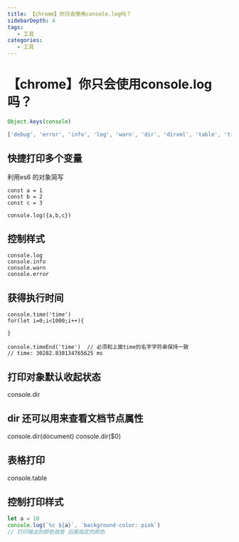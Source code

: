 ```yaml
---
title: 【chrome】你只会使用console.log吗？
sidebarDepth: 4
tags:
   - 工具
categories:
   - 工具
---
```



# 【chrome】你只会使用console.log吗？

```js
Object.keys(console)

['debug', 'error', 'info', 'log', 'warn', 'dir', 'dirxml', 'table', 'trace', 'group', 'groupCollapsed', 'groupEnd', 'clear', 'count', 'countReset', 'assert', 'profile', 'profileEnd', 'time', 'timeLog', 'timeEnd', 'timeStamp', 'context', 'memory']
```

## 快捷打印多个变量

利用es6 的对象简写

```
const a = 1
const b = 2
const c = 3

console.log({a,b,c})
```

##  控制样式
```
console.log
console.info
console.warn
console.error
```

## 获得执行时间

```
console.time('time') 
for(let i=0;i<1000;i++){
    
}

console.timeEnd('time')  // 必须和上面time的名字字符串保持一致
// time: 30282.838134765625 ms 
```

## 打印对象默认收起状态 

console.dir

## dir 还可以用来查看文档节点属性
console.dir(document)
console.dir($0)

## 表格打印
console.table

## 控制打印样式

```js
let a = 10
console.log(`%c ${a}`, `background-color: pink`)
// 打印输出的颜色就是 后面指定的颜色
```

